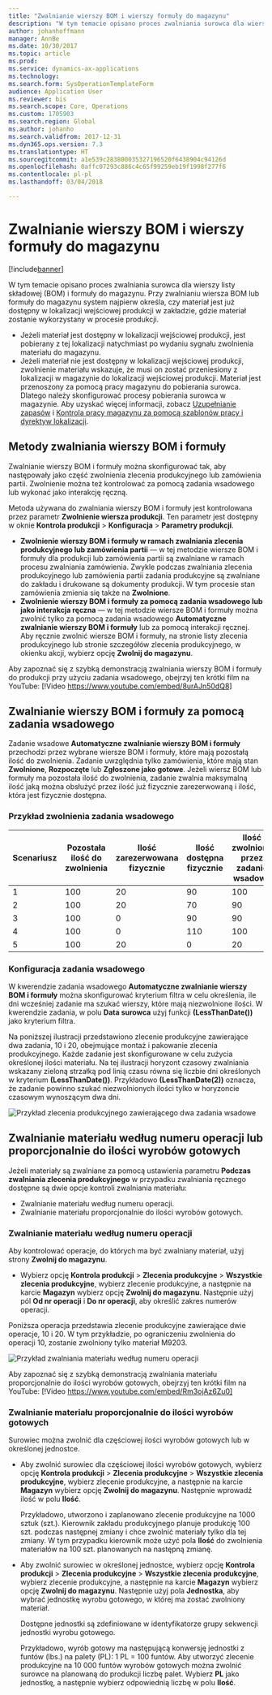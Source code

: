 ```yaml
---
title: "Zwalnianie wierszy BOM i wierszy formuły do magazynu"
description: "W tym temacie opisano proces zwalniania surowca dla wierszy BOM i formuły do magazynu."
author: johanhoffmann
manager: AnnBe
ms.date: 10/30/2017
ms.topic: article
ms.prod: 
ms.service: dynamics-ax-applications
ms.technology: 
ms.search.form: SysOperationTemplateForm
audience: Application User
ms.reviewer: bis
ms.search.scope: Core, Operations
ms.custom: 1705903
ms.search.region: Global
ms.author: johanho
ms.search.validfrom: 2017-12-31
ms.dyn365.ops.version: 7.3
ms.translationtype: HT
ms.sourcegitcommit: a1e539c283800035327196520f6438904c94126d
ms.openlocfilehash: 0affc07293c886c4c65f99259eb19f1998f277f6
ms.contentlocale: pl-pl
ms.lasthandoff: 03/04/2018

---
```


# <a name="release-bom-and-formula-lines-to-the-warehouse"></a>Zwalnianie wierszy BOM i wierszy formuły do magazynu

[!include[banner](../includes/banner.md)]

W tym temacie opisano proces zwalniania surowca dla wierszy listy składowej (BOM) i formuły do magazynu. Przy zwalnianiu wiersza BOM lub formuły do magazynu system najpierw określa, czy materiał jest już dostępny w lokalizacji wejściowej produkcji w zakładzie, gdzie materiał zostanie wykorzystany w procesie produkcji.

- Jeżeli materiał jest dostępny w lokalizacji wejściowej produkcji, jest pobierany z tej lokalizacji natychmiast po wydaniu sygnału zwolnienia materiału do magazynu.
- Jeżeli materiał nie jest dostępny w lokalizacji wejściowej produkcji, zwolnienie materiału wskazuje, że musi on zostać przeniesiony z lokalizacji w magazynie do lokalizacji wejściowej produkcji. Materiał jest przenoszony za pomocą pracy magazynu do pobierania surowca. Dlatego należy skonfigurować procesy pobierania surowca w magazynie. Aby uzyskać więcej informacji, zobacz [Uzupełnianie zapasów](../warehousing/replenishment.md) i [Kontrola pracy magazynu za pomocą szablonów pracy i dyrektyw lokalizacji](../warehousing/control-warehouse-location-directives.md).

## <a name="methods-for-releasing-bom-and-formula-lines"></a>Metody zwalniania wierszy BOM i formuły

Zwalnianie wierszy BOM i formuły można skonfigurować tak, aby następowały jako część zwolnienia zlecenia produkcyjnego lub zamówienia partii. Zwolnienie można też kontrolować za pomocą zadania wsadowego lub wykonać jako interakcję ręczną.

Metoda używana do zwalniania wierszy BOM i formuły jest kontrolowana przez parametr **Zwolnienie wiersza produkcji**. Ten parametr jest dostępny w oknie **Kontrola produkcji** \> **Konfiguracja** \> **Parametry produkcji**.

- **Zwolnienie wierszy BOM i formuły w ramach zwalniania zlecenia produkcyjnego lub zamówienia partii** — w tej metodzie wiersze BOM i formuły dla produkcji lub zamówienia partii są zwalniane w ramach procesu zwalniania zamówienia. Zwykle podczas zwalniania zlecenia produkcyjnego lub zamówienia partii zadania produkcyjne są zwalniane do zakładu i drukowane są dokumenty produkcji. W tym procesie stan zamówienia zmienia się także na **Zwolnione**.
- **Zwolnienie wierszy BOM i formuły za pomocą zadania wsadowego lub jako interakcja ręczna** — w tej metodzie wiersze BOM i formuły można zwolnić tylko za pomocą zadania wsadowego **Automatyczne zwalnianie wierszy BOM i formuły** lub za pomocą interakcji ręcznej. Aby ręcznie zwolnić wiersze BOM i formuły, na stronie listy zlecenia produkcyjnego lub stronie szczegółów zlecenia produkcyjnego, w okienku akcji, wybierz opcję **Zwolnij do magazynu**.

Aby zapoznać się z szybką demonstracją zwalniania wierszy BOM i formuły do produkcji przy użyciu zadania wsadowego, obejrzyj ten krótki film na YouTube:
[!Video https://www.youtube.com/embed/8urAJn50dQ8]

## <a name="releasing-the-bom-and-formula-lines-by-using-a-batch-job"></a>Zwalnianie wierszy BOM i formuły za pomocą zadania wsadowego

Zadanie wsadowe **Automatyczne zwalnianie wierszy BOM i formuły** przechodzi przez wybrane wiersze BOM i formuły, które mają pozostałą ilość do zwolnienia. Zadanie uwzględnia tylko zamówienia, które mają stan **Zwolnione**, **Rozpoczęte** lub **Zgłoszone jako gotowe**. Jeżeli wiersz BOM lub formuły ma pozostała ilość do zwolnienia, zadanie zwalnia maksymalną ilość jaką można obsłużyć przez ilość już fizycznie zarezerwowaną i ilość, która jest fizycznie dostępna.

### <a name="example-of-a-batch-job-release"></a>Przykład zwolnienia zadania wsadowego

| Scenariusz | Pozostała ilość do zwolnienia | Ilość zarezerwowana fizycznie | Ilość dostępna fizycznie | Ilość zwolniona przez zadanie wsadowe |
|----------|-------------------------------|------------------------------|-------------------------------|------------------------------------|
| 1        | 100                           | 20                           | 90                            | 100                                |
| 2        | 100                           | 20                           | 70                            | 90                                 |
| 3        | 100                           | 0                            | 90                            | 90                                 |
| 4        | 100                           | 0                            | 110                           | 100                                |
| 5        | 100                           | 20                           | 0                             | 20                                 |

### <a name="batch-job-setup"></a>Konfiguracja zadania wsadowego

W kwerendzie zadania wsadowego **Automatyczne zwalnianie wierszy BOM i formuły** można skonfigurować kryterium filtra w celu określenia, ile dni wcześniej zadanie ma szukać wierszy, które mają niezwolnione ilości. W kwerendzie zadania, w polu **Data surowca** użyj funkcji **(LessThanDate())** jako kryterium filtra.

Na poniższej ilustracji przedstawiono zlecenie produkcyjne zawierające dwa zadania, 10 i 20, obejmujące montaż i pakowanie zlecenia produkcyjnego. Każde zadanie jest skonfigurowane w celu zużycia określonej ilości materiału. Na tej ilustracji horyzont czasowy zwalniania wskazany zieloną strzałką pod linią czasu równa się liczbie dni określonych w kryterium **(LessThanDate())**. Przykładowo **(LessThanDate(2))** oznacza, że zadanie powinno szukać niezwolnionych ilości tylko w horyzoncie czasowym wynoszącym dwa dni.

![Przykład zlecenia produkcyjnego zawierającego dwa zadania wsadowe](media/bach-job-setup.PNG)

## <a name="releasing-material-per-operation-number-or-in-proportion-to-the-amount-of-finished-goods"></a>Zwalnianie materiału według numeru operacji lub proporcjonalnie do ilości wyrobów gotowych

Jeżeli materiały są zwalniane za pomocą ustawienia parametru **Podczas zwalniania zlecenia produkcyjnego** w przypadku zwalniania ręcznego dostępne są dwie opcje kontroli zwalniania materiału:

- Zwalnianie materiału według numeru operacji.
- Zwalnianie materiału proporcjonalnie do ilości wyrobów gotowych.

### <a name="release-material-per-operation-number"></a>Zwalnianie materiału według numeru operacji

Aby kontrolować operacje, do których ma być zwalniany materiał, użyj strony **Zwolnij do magazynu**.

- Wybierz opcję **Kontrola produkcji** \> **Zlecenia produkcyjne** \> **Wszystkie zlecenia produkcyjne**, wybierz zlecenie produkcyjne, a następnie na karcie **Magazyn** wybierz opcję **Zwolnij do magazynu**. Następnie użyj pól **Od nr operacji** i **Do nr operacji**, aby określić zakres numerów operacji.

Poniższa operacja przedstawia zlecenie produkcyjne zawierające dwie operacje, 10 i 20. W tym przykładzie, po ograniczeniu zwolnienia do operacji 10, zostanie zwolniony tylko materiał M9203.

![Przykład zwalniania materiału według numeru operacji](media/two-operations.PNG)

Aby zapoznać się z szybką demonstracją zwalniania materiału proporcjonalnie do ilości wyrobów gotowych, obejrzyj ten krótki film na YouTube:
[!Video https://www.youtube.com/embed/Rm3ojAz6Zu0]

### <a name="release-material-in-proportion-to-the-amount-of-finished-goods"></a>Zwalnianie materiału proporcjonalnie do ilości wyrobów gotowych

Surowiec można zwolnić dla częściowej ilości wyrobów gotowych lub w określonej jednostce.

- Aby zwolnić surowiec dla częściowej ilości wyrobów gotowych, wybierz opcję **Kontrola produkcji** \> **Zlecenia produkcyjne** \> **Wszystkie zlecenia produkcyjne**, wybierz zlecenie produkcyjne, a następnie na karcie **Magazyn** wybierz opcję **Zwolnij do magazynu**. Następnie wprowadź ilość w polu **Ilość**.

    Przykładowo, utworzono i zaplanowano zlecenie produkcyjne na 1000 sztuk (szt.). Kierownik zakładu produkcyjnego planuje produkcję 100 szt. podczas następnej zmiany i chce zwolnić materiały tylko dla tej zmiany. W tym przypadku kierownik może użyć pola **Ilość** do zwolnienia materiałów na 100 szt. planowanych na następną zmianę.

- Aby zwolnić surowiec w określonej jednostce, wybierz opcję **Kontrola produkcji** \> **Zlecenia produkcyjne** \> **Wszystkie zlecenia produkcyjne**, wybierz zlecenie produkcyjne, a następnie na karcie **Magazyn** wybierz opcję **Zwolnij do magazynu**. Następnie użyj pola **Jednostka**, aby wybrać jednostkę wyrobu gotowego, w której ma zostać zwolniony materiał.

    Dostępne jednostki są zdefiniowane w identyfikatorze grupy sekwencji jednostki wyrobu gotowego.

    Przykładowo, wyrób gotowy ma następującą konwersję jednostki z funtów (lbs.) na palety (PL): 1 PL = 100 funtów. Aby utworzyć zlecenie produkcyjne na 10 000 funtów wyrobów gotowych można zwolnić surowce na planowaną do produkcji liczbę palet. Wybierz **PL** jako jednostkę, a następnie wybierz odpowiednią liczbę w polu **Ilość**.

